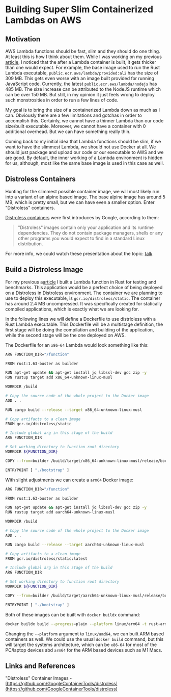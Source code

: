 # Building Super Slim Containerized Lambdas on AWS

## Motivation

AWS Lambda functions should be fast, slim and they should do one thing. At least this is how I think about them. While I was working on my previous [article](running-serverless-lambdas-with-rust-aws.md), I noticed that the after a Lambda container is built, it gets thicker than one would expect. For example, the base image used to run the Rust Lambda executable, `public.ecr.aws/lambda/provided:al2` has the size of 309 MB. This gets even worse with an image built provided for running JavaScript code. Currently, the latest `public.ecr.aws/lambda/nodejs` has 485 MB. The size increase can be attributed to the NodeJS runtime which can be over 150 MB. But still, in my opinion it just feels wrong to deploy such monstrosities in order to run a few lines of code.

My goal is to bring the size of a containerized Lambda down as much as I can. Obviously there are a few limitations and gotchas in order to accomplish this. Certainly, we cannot have a thinner Lambda than our code size/built executable. Moreover, we cannot have a container with 0 additional overhead. But we can have something really thin. 

Coming back to my initial idea that Lambda functions should be slim, if we want to have the slimmest Lambda, we should not use Docker at all. We should just package and upload our code or our executable to AWS and we are good. By default, the inner working of a Lambda environment is hidden for us, although, most like the same base image is used in this case as well.

## Distroless Containers

Hunting for the slimmest possible container image, we will most likely run into a variant of an alpine based image. The base alpine image has around 5 MB, which is pretty small, but we can have even a smaller option. Enter "Distroless" containers.

[Distroless containers](https://github.com/GoogleContainerTools/distroless) were first introduces by Google, according to them:

> "Distroless" images contain only your application and its runtime dependencies. They do not contain package managers, shells or any other programs you would expect to find in a standard Linux distribution.

For more info, we could watch these presentation about the topic: [talk](https://youtu.be/lviLZFciDv4)

## Build a Distroless Image

For my previous a[article](running-serverless-lambdas-with-rust-aws.md) I built a Lambda function in Rust for testing and benchmarks. This application would be a perfect choice of being deployed on a Distroless in Distroless environment. The container we are planning to use to deploy this executable, is `gcr.io/distroless/static`. The container has around 2.4 MB uncompressed. It was specifically created for statically compiled applications, which is exactly what we are looking for.

In the following lines we will define a Dockerfile to use distrloless with a Rust Lambda executable. This Dockerfile will be a multistage definition, the first stage will be doing the compilation and building of the application, while the second stage will be the one deployed on AWS.

The Dockerfile for an `x86-64` Lambda would look something like this:

```bash
ARG FUNCTION_DIR="/function"

FROM rust:1.63-buster as builder

RUN apt-get update && apt-get install jq libssl-dev gcc zip -y
RUN rustup target add x86_64-unknown-linux-musl

WORKDIR /build

# Copy the source code of the whole project to the Docker image
ADD . . 

RUN cargo build --release --target x86_64-unknown-linux-musl

# Copy artifacts to a clean image
FROM gcr.io/distroless/static

# Include global arg in this stage of the build
ARG FUNCTION_DIR

# Set working directory to function root directory
WORKDIR ${FUNCTION_DIR}

COPY --from=builder /build/target/x86_64-unknown-linux-musl/release/bootstrap bootstrap

ENTRYPOINT [ "./bootstrap" ]
```

With slight adjustments we can create a `arm64` Docker image:

```bash
ARG FUNCTION_DIR="/function"

FROM rust:1.63-buster as builder

RUN apt-get update && apt-get install jq libssl-dev gcc zip -y
RUN rustup target add aarch64-unknown-linux-musl

WORKDIR /build

# Copy the source code of the whole project to the Docker image
ADD . .

RUN cargo build --release --target aarch64-unknown-linux-musl

# Copy artifacts to a clean image
FROM gcr.io/distroless/static:latest

# Include global arg in this stage of the build
ARG FUNCTION_DIR

# Set working directory to function root directory
WORKDIR ${FUNCTION_DIR}

COPY --from=builder /build/target/aarch64-unknown-linux-musl/release/bootstrap bootstrap

ENTRYPOINT [ "./bootstrap" ]
```

Both of these images can be built with `docker buildx` command:

```bash
docker buildx build --progress=plain --platform linux/arm64 -t rust-arm64 -f Dockerfile-distroless-x86-64 .
```

Changing the `--platform` argument to `linux/amd64`, we can built ARM based containers as well. We could use the usual `docker build` command, but this will target the systems architecture, which can be `x86-64` for most of the PC/laptop devices abd `arm64` for the ARM based devices such as M1 Macs.


## Links and References

"Distroless" Container Images - [https://github.com/GoogleContainerTools/distroless](https://github.com/GoogleContainerTools/distroless)
